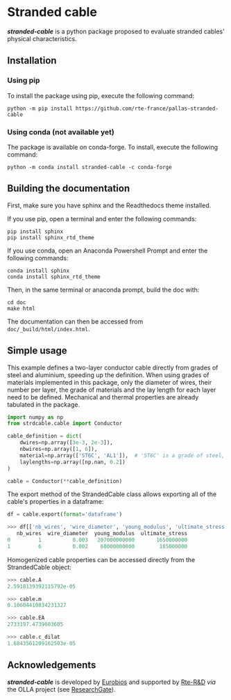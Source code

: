 # Stranded cable

_**stranded-cable**_ is a python package proposed to evaluate stranded cables' physical characteristics.

## Installation

### Using pip
To install the package using pip, execute the following command:
```shell script
python -m pip install https://github.com/rte-france/pallas-stranded-cable
```

### Using conda (not available yet)

The package is available on conda-forge. To install, execute the following command: 
```shell script
python -m conda install stranded-cable -c conda-forge
```

## Building the documentation

First, make sure you have sphinx and the Readthedocs theme installed.

If you use pip, open a terminal and enter the following commands:
```shell script
pip install sphinx
pip install sphinx_rtd_theme
```

If you use conda, open an Anaconda Powershell Prompt and enter the following commands:
```shell script
conda install sphinx
conda install sphinx_rtd_theme
```

Then, in the same terminal or anaconda prompt, build the doc with:
```shell script
cd doc
make html
```

The documentation can then be accessed from `doc/_build/html/index.html`.

## Simple usage

This example defines a two-layer conductor cable directly from grades of steel and aluminium, speeding up the definition.
When using grades of materials implemented in this package, only the diameter of wires, their number per layer, 
the grade of materials and the lay length for each layer need to be defined. Mechanical and thermal properties are
already tabulated in the package.
```python
import numpy as np
from strdcable.cable import Conductor

cable_definition = dict(
    dwires=np.array([3e-3, 2e-3]),
    nbwires=np.array([1, 6]),
    material=np.array(['ST6C', 'AL1']),  # 'ST6C' is a grade of steel, 'AL1' is a grade of aluminium
    laylengths=np.array([np.nan, 0.2])
)

cable = Conductor(**cable_definition)
```

The export method of the StrandedCable class allows exporting all of the cable's properties in a dataframe:
```python
df = cable.export(format='dataframe')

>>> df[['nb_wires', 'wire_diameter', 'young_modulus', 'ultimate_stress']]
   nb_wires  wire_diameter  young_modulus  ultimate_stress
0         1          0.003   207000000000       1650000000
1         6          0.002    68000000000        185000000
```

Homogenized cable properties can be accessed directly from the StrandedCable object:
```python
>>> cable.A
2.5918139392115792e-05

>>> cable.m
0.10604410834231327

>>> cable.EA
2733197.4739603605

>>> cable.c_dilat
1.6843561209162503e-05
```

## Acknowledgements

_**stranded-cable**_ is developed by [Eurobios](http://www.eurobios.com/) and supported by [Rte-R&D](https://www.rte-france.com/) _via_ the OLLA project (see [ResearchGate](https://www.researchgate.net/project/OLLA-overhead-lines-lifespan-assessment)).
